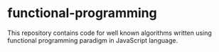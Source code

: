 # functional-programming
This repository contains code for well known algorithms written using functional programming paradigm in JavaScript language.
